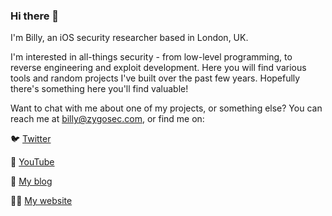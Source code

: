 ### Hi there 👋

I'm Billy, an iOS security researcher based in London, UK. 

I'm interested in all-things security - from low-level programming, to reverse engineering and exploit development. Here you will find various tools and random projects I've built over the past few years. Hopefully there's something here you'll find valuable!

Want to chat with me about one of my projects, or something else? You can reach me at billy@zygosec.com, or find me on:

🐦 [Twitter](https://twitter.com/bellis1000)

🎥 [YouTube](https://www.youtube.com/c/BillyEllis)

📝 [My blog](https://bellis1000.medium.com/)

👨‍💻 [My website](https://zygosec.com)


<!--
**Billy-Ellis/Billy-Ellis** is a ✨ _special_ ✨ repository because its `README.md` (this file) appears on your GitHub profile.

Here are some ideas to get you started:

- 🔭 I’m currently working on ...
- 🌱 I’m currently learning ...
- 👯 I’m looking to collaborate on ...
- 🤔 I’m looking for help with ...
- 💬 Ask me about ...
- 📫 How to reach me: ...
- 😄 Pronouns: ...
- ⚡ Fun fact: ...
-->
